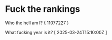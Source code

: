 # Fuck the rankings

Who the hell am I?
{ 11077227 }

What fucking year is it?
[ 2025-03-24T15:10:00Z ]
